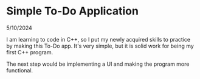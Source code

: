 # Simple To-Do Application

5/10/2024


I am learning to code in C++, so I put my newly acquired skills to practice by making this To-Do app.
It's very simple, but it is solid work for being my first C++ program. 

The next step would be implementing a UI and making the program more functional.

